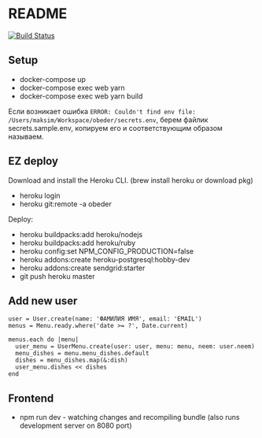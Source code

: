 # README

[![Build Status](https://travis-ci.org/Restream/obeder.svg?branch=develop)](https://travis-ci.org/Restream/obeder)

## Setup
 * docker-compose up
 * docker-compose exec web yarn
 * docker-compose exec web yarn build

 Если возникает ошибка `ERROR: Couldn't find env file: /Users/maksim/Workspace/obeder/secrets.env`,
 берем файлик secrets.sample.env, копируем его и соответствующим образом называем.

## EZ deploy

Download and install the Heroku CLI. (brew install heroku or download pkg)
 * heroku login
 * heroku git:remote -a obeder

Deploy:
 * heroku buildpacks:add heroku/nodejs
 * heroku buildpacks:add heroku/ruby
 * heroku config:set NPM_CONFIG_PRODUCTION=false
 * heroku addons:create heroku-postgresql:hobby-dev
 * heroku addons:create sendgrid:starter
 * git push heroku master

## Add new user
```
user = User.create(name: 'ФАМИЛИЯ ИМЯ', email: 'EMAIL')
menus = Menu.ready.where('date >= ?', Date.current)

menus.each do |menu|
  user_menu = UserMenu.create(user: user, menu: menu, neem: user.neem)
  menu_dishes = menu.menu_dishes.default
  dishes = menu_dishes.map(&:dish)
  user_menu.dishes << dishes
end
```

## Frontend

* npm run dev - watching changes and recompiling bundle (also runs development server on 8080 port)
